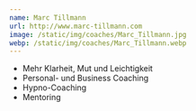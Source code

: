 ```yaml
---
name: Marc Tillmann
url: http://www.marc-tillmann.com
image: /static/img/coaches/Marc_Tillmann.jpg
webp: /static/img/coaches/Marc_Tillmann.webp
---
```


<ul><li>Mehr Klarheit, Mut und Leichtigkeit</li><li>Personal- und Business Coaching</li><li>Hypno-Coaching</li><li>Mentoring</li></ul>